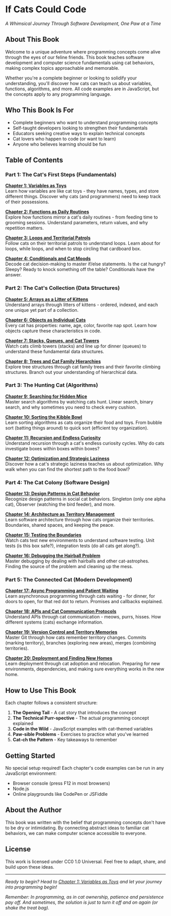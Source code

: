 # If Cats Could Code

*A Whimsical Journey Through Software Development, One Paw at a Time*

## About This Book

Welcome to a unique adventure where programming concepts come alive through the eyes of our feline friends. This book teaches software development and computer science fundamentals using cat behaviors, making complex topics approachable and memorable.

Whether you're a complete beginner or looking to solidify your understanding, you'll discover how cats can teach us about variables, functions, algorithms, and more. All code examples are in JavaScript, but the concepts apply to any programming language.

## Who This Book Is For

- Complete beginners who want to understand programming concepts
- Self-taught developers looking to strengthen their fundamentals
- Educators seeking creative ways to explain technical concepts
- Cat lovers who happen to code (or want to learn)
- Anyone who believes learning should be fun

## Table of Contents

### Part 1: The Cat's First Steps (Fundamentals)

**[Chapter 1: Variables as Toys](chapter-01-variables-as-toys.md)**  
Learn how variables are like cat toys - they have names, types, and store different things. Discover why cats (and programmers) need to keep track of their possessions.

**[Chapter 2: Functions as Daily Routines](chapter-02-functions-as-routines.md)**  
Explore how functions mirror a cat's daily routines - from feeding time to grooming sessions. Understand parameters, return values, and why repetition matters.

**[Chapter 3: Loops and Territorial Patrols](chapter-03-loops-and-patrols.md)**  
Follow cats on their territorial patrols to understand loops. Learn about for loops, while loops, and when to stop circling that cardboard box.

**[Chapter 4: Conditionals and Cat Moods](chapter-04-conditionals-and-moods.md)**  
Decode cat decision-making to master if/else statements. Is the cat hungry? Sleepy? Ready to knock something off the table? Conditionals have the answer.

### Part 2: The Cat's Collection (Data Structures)

**[Chapter 5: Arrays as a Litter of Kittens](chapter-05-arrays-as-litter.md)**  
Understand arrays through litters of kittens - ordered, indexed, and each one unique yet part of a collection.

**[Chapter 6: Objects as Individual Cats](chapter-06-objects-as-cats.md)**  
Every cat has properties: name, age, color, favorite nap spot. Learn how objects capture these characteristics in code.

**[Chapter 7: Stacks, Queues, and Cat Towers](chapter-07-stacks-and-queues.md)**  
Watch cats climb towers (stacks) and line up for dinner (queues) to understand these fundamental data structures.

**[Chapter 8: Trees and Cat Family Hierarchies](chapter-08-trees-and-hierarchies.md)**  
Explore tree structures through cat family trees and their favorite climbing structures. Branch out your understanding of hierarchical data.

### Part 3: The Hunting Cat (Algorithms)

**[Chapter 9: Searching for Hidden Mice](chapter-09-searching-for-mice.md)**  
Master search algorithms by watching cats hunt. Linear search, binary search, and why sometimes you need to check every cushion.

**[Chapter 10: Sorting the Kibble Bowl](chapter-10-sorting-the-kibble.md)**  
Learn sorting algorithms as cats organize their food and toys. From bubble sort (batting things around) to quick sort (efficient toy organization).

**[Chapter 11: Recursion and Endless Curiosity](chapter-11-recursion-and-curiosity.md)**  
Understand recursion through a cat's endless curiosity cycles. Why do cats investigate boxes within boxes within boxes?

**[Chapter 12: Optimization and Strategic Laziness](chapter-12-optimization-and-laziness.md)**  
Discover how a cat's strategic laziness teaches us about optimization. Why walk when you can find the shortest path to the food bowl?

### Part 4: The Cat Colony (Software Design)

**[Chapter 13: Design Patterns in Cat Behavior](chapter-13-design-patterns.md)**  
Recognize design patterns in social cat behaviors. Singleton (only one alpha cat), Observer (watching the bird feeder), and more.

**[Chapter 14: Architecture as Territory Management](chapter-14-architecture-as-territory.md)**  
Learn software architecture through how cats organize their territories. Boundaries, shared spaces, and keeping the peace.

**[Chapter 15: Testing the Boundaries](chapter-15-testing-the-boundaries.md)**  
Watch cats test new environments to understand software testing. Unit tests (is this box safe?), integration tests (do all cats get along?).

**[Chapter 16: Debugging the Hairball Problem](chapter-16-debugging-hairballs.md)**  
Master debugging by dealing with hairballs and other cat-astrophes. Finding the source of the problem and cleaning up the mess.

### Part 5: The Connected Cat (Modern Development)

**[Chapter 17: Async Programming and Patient Waiting](chapter-17-async-and-patience.md)**  
Learn asynchronous programming through cats waiting - for dinner, for doors to open, for that red dot to return. Promises and callbacks explained.

**[Chapter 18: APIs and Cat Communication Protocols](chapter-18-apis-and-communication.md)**  
Understand APIs through cat communication - meows, purrs, hisses. How different systems (cats) exchange information.

**[Chapter 19: Version Control and Territory Memories](chapter-19-version-control-memories.md)**  
Master Git through how cats remember territory changes. Commits (marking territory), branches (exploring new areas), merges (combining territories).

**[Chapter 20: Deployment and Finding New Homes](chapter-20-deployment-and-adoption.md)**  
Learn deployment through cat adoption and relocation. Preparing for new environments, dependencies, and making sure everything works in the new home.

## How to Use This Book

Each chapter follows a consistent structure:

1. **The Opening Tail** - A cat story that introduces the concept
2. **The Technical Purr-spective** - The actual programming concept explained
3. **Code in the Wild** - JavaScript examples with cat-themed variables
4. **Paw-sible Problems** - Exercises to practice what you've learned
5. **Cat-ch the Pattern** - Key takeaways to remember

## Getting Started

No special setup required! Each chapter's code examples can be run in any JavaScript environment:
- Browser console (press F12 in most browsers)
- Node.js
- Online playgrounds like CodePen or JSFiddle

## About the Author

This book was written with the belief that programming concepts don't have to be dry or intimidating. By connecting abstract ideas to familiar cat behaviors, we can make computer science accessible to everyone.

## License

This work is licensed under CC0 1.0 Universal. Feel free to adapt, share, and build upon these ideas.

---

*Ready to begin? Head to [Chapter 1: Variables as Toys](chapter-01-variables-as-toys.md) and let your journey into programming begin!*

*Remember: In programming, as in cat ownership, patience and persistence pay off. And sometimes, the solution is just to turn it off and on again (or shake the treat bag).*